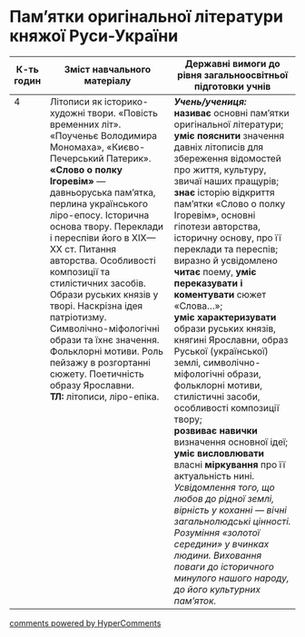 <div id="hypercomments_widget" class="js-hypercomments-widget invisible"></div>

# Пам’ятки оригінальної літератури княжої Руси-України

<table>
  <tr>
    <td width="10%" align="center"><b>К-ть годин</b></td>
    <td width="45%" align="center"><b>Зміст навчального матеріалу</b></td>
    <td width="45%" align="center"><b>Державні вимоги до рівня загальноосвітньої підготовки учнів</b></td>
  </tr>
<tbody>
  <tr>
<td width="10%" style="vertical-align:top !important;">4</td>
    <td width="45%" style="vertical-align:top !important;">
Літописи як історико-художні твори. «Повість временних літ». «Поученьє Володимира Мономаха», «Києво-Печерський Патерик».<br> 
<b>«Слово о полку Ігоревім»</b> — давньоруська пам’ятка, перлина українського ліро-епосу. Історична основа твору. Переклади і переспіви його в ХІХ—ХХ ст. Питання авторства. Особливості композиції та стилістичних засобів. Образи руських князів у творі. Наскрізна ідея патріотизму. Символічно-міфологічні образи та їхнє значення. Фольклорні мотиви. Роль пейзажу в розгортанні сюжету. Поетичність образу Ярославни. <br>
<b>ТЛ:</b> літописи, ліро-епіка.
</td>
    <td width="45%" style="vertical-align:top !important;">
<i><b>Учень/учениця:</b></i><br>
<b>називає</b> основні пам’ятки оригінальної літератури; <br>
<b>уміє пояснити</b> значення давніх літописів для збереження відомостей про життя, культуру, звичаї наших пращурів; <br>
<b>знає</b> історію відкриття пам’ятки «Слово о полку Ігоревім», основні гіпотези авторства, історичну основу, про її переклади та переспів; <br>
виразно й усвідомлено <b>читає</b> поему, <b>уміє переказувати і коментувати</b> сюжет «Слова…»; <br>
<b>уміє характеризувати</b> образи руських  князів, княгині Ярославни, образ Руської (української) землі, символічно-міфологічні образи, фольклорні мотиви, стилістичні засоби, особливості композиції твору; <br>
<b>розвиває навички</b> визначення основної ідеї; <br>
<b>уміє висловлювати</b> власні <b>міркування</b> про її актуальність нині. <br> 
<i>Усвідомлення того, що любов до рідної землі, вірність у коханні — вічні загальнолюдські цінності. Розуміння «золотої середини» у вчинках людини. Виховання поваги до історичного минулого нашого народу, до його культурних пам’яток.</i> </td>
  </tr>
</tbody>
</table>

<div class="js-hypercomments-container">
<a href="http://hypercomments.com" class="hc-link" title="comments widget">comments powered by HyperComments</a>
</div>